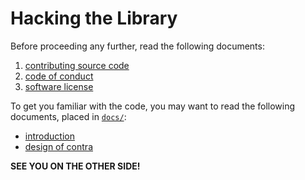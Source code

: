 # Hacking the Library

Before proceeding any further, read the following documents:

1. [contributing source code][contributing]
1. [code of conduct][coc]
1. [software license][license]

[contributing]:https://github.com/forfuturellc/workflow/blob/master/collaboration.md
[coc]:https://github.com/forfuturellc/workflow/blob/master/code-of-conduct.md
[license]:https://github.com/forfuturellc/contra/blob/master/LICENSE.txt

To get you familiar with the code, you may want to read the following
documents, placed in [`docs/`][docs]:

* [introduction][introduction]
* [design of contra][design]


[docs]:https://github.com/forfuturellc/contra/blob/master/docs
[introduction]:https://github.com/forfuturellc/contra/blob/master/docs/introduction.md
[design]:https://github.com/forfuturellc/contra/blob/master/docs/design.md


**SEE YOU ON THE OTHER SIDE!**
